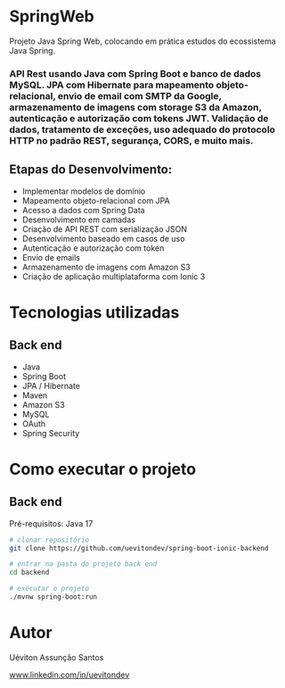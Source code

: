 # SpringWeb
Projeto Java Spring Web, colocando em prática estudos do ecossistema Java Spring.

### API Rest usando Java com Spring Boot e banco de dados MySQL. JPA com Hibernate para mapeamento objeto-relacional, envio de email com SMTP da Google, armazenamento de imagens com storage S3 da Amazon, autenticação e autorização com tokens JWT. Validação de dados, tratamento de exceções, uso adequado do protocolo HTTP no padrão REST, segurança, CORS, e muito mais.

## Etapas do Desenvolvimento:

- Implementar modelos de domínio
- Mapeamento objeto-relacional com JPA
- Acesso a dados com Spring Data
- Desenvolvimento em camadas
- Criação de API REST com serialização JSON
- Desenvolvimento baseado em casos de uso
- Autenticação e autorização com token
- Envio de emails
- Armazenamento de imagens com Amazon S3
- Criação de aplicação multiplataforma com Ionic 3

# Tecnologias utilizadas
## Back end
- Java
- Spring Boot
- JPA / Hibernate
- Maven
- Amazon S3
- MySQL
- OAuth
- Spring Security


# Como executar o projeto

## Back end
Pré-requisitos: Java 17

```bash
# clonar repositório
git clone https://github.com/uevitondev/spring-boot-ionic-backend

# entrar na pasta do projeto back end
cd backend

# executar o projeto
./mvnw spring-boot:run
```

# Autor

Uéviton Assunção Santos

www.linkedin.com/in/uevitondev
